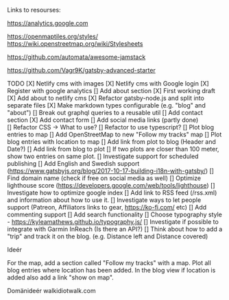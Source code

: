 Links to resourses:

https://analytics.google.com

https://openmaptiles.org/styles/
https://wiki.openstreetmap.org/wiki/Stylesheets

https://github.com/automata/awesome-jamstack

https://github.com/Vagr9K/gatsby-advanced-starter

TODO
[X] Netlify cms with images
[X]  Netlify cms with Google login
[X]  Register with google analytics
[]  Add about section
    [X] First working draft
    [X]  Add about to netlify cms
    [X]  Refactor gatsby-node.js and split into separate files
    [X]  Make markdown types configurable (e.g. "blog" and "about")
    []  Break out graphql queries to a reusable util
[]  Add contact section
    [X] Add contact form
    []  Add social media links (partly done)  
[]  Refactor CSS -> What to use?
[]  Refactor to use typescript?
[]  Plot blog entries to map
    []  Add OpenStreetMap to new "Follow my tracks" map
    []  Plot blog entries with location to map
    []  Add link from plot to blog (Header and Date?)
    []  Add link from blog to plot
    []  If two plots are closer than 100 meter, show two entries on same plot.
[]  Investigate support for scheduled publishing
[]  Add English and Swedish support (https://www.gatsbyjs.org/blog/2017-10-17-building-i18n-with-gatsby/)
[]  Find domain name (check if free on social media as well)
[]  Optimize lighthouse score (https://developers.google.com/web/tools/lighthouse)
[]  Investigate how to optimize google index
[]  Add link to RSS feed (/rss.xml) and information about how to use it.
[]  Investigate ways to let people support (Patreon, Affiliators links to gear, https://ko-fi.com/ etc)
[]  Add commenting support
[]  Add search functionality
[]  Choose typography style - https://kyleamathews.github.io/typography.js/
[]  Investigate if possible to integrate with Garmin InReach (Is there an API?)
[]  Think about how to add a "trip" and track it on the blog. (e.g. Distance left and Distance covered)

Ideér

For the map, add a section called "Follow my tracks" with a map. Plot all blog entries
where location has been added. In the blog view if location is added also add a link "show on map".

Domänideér
walkidiotwalk.com